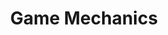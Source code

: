 ---
layout: home
title: Game Mechanics
permalink: /category/game-mechanics/
pagination: 
  enabled: true
  category: Game Mechanics
  permalink: /:num/
---